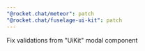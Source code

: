 ```yaml
---
"@rocket.chat/meteor": patch
"@rocket.chat/fuselage-ui-kit": patch
---
```


Fix validations from "UiKit" modal component
